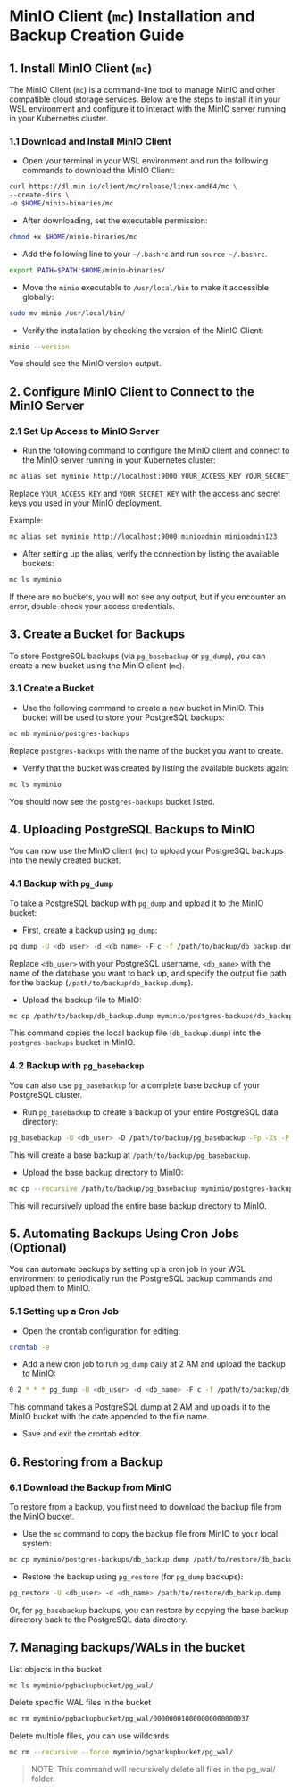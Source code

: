 
# MinIO Client (`mc`) Installation and Backup Creation Guide

## 1. Install MinIO Client (`mc`)

The MinIO Client (`mc`) is a command-line tool to manage MinIO and other compatible cloud storage services. Below are the steps to install it in your WSL environment and configure it to interact with the MinIO server running in your Kubernetes cluster.

### 1.1 Download and Install MinIO Client

- Open your terminal in your WSL environment and run the following commands to download the MinIO Client:

```bash
curl https://dl.min.io/client/mc/release/linux-amd64/mc \
--create-dirs \
-o $HOME/minio-binaries/mc
```

- After downloading, set the executable permission:

```bash
chmod +x $HOME/minio-binaries/mc
```

- Add the following line to your `~/.bashrc` and run `source ~/.bashrc`.

```bash
export PATH=$PATH:$HOME/minio-binaries/
```

- Move the `minio` executable to `/usr/local/bin` to make it accessible globally:

```bash
sudo mv minio /usr/local/bin/
```

- Verify the installation by checking the version of the MinIO Client:

```bash
minio --version
```

You should see the MinIO version output.

## 2. Configure MinIO Client to Connect to the MinIO Server

### 2.1 Set Up Access to MinIO Server

- Run the following command to configure the MinIO client and connect to the MinIO server running in your Kubernetes cluster:

```bash
mc alias set myminio http://localhost:9000 YOUR_ACCESS_KEY YOUR_SECRET_KEY
```

Replace `YOUR_ACCESS_KEY` and `YOUR_SECRET_KEY` with the access and secret keys you used in your MinIO deployment.

Example:

```bash
mc alias set myminio http://localhost:9000 minioadmin minioadmin123
```

- After setting up the alias, verify the connection by listing the available buckets:

```bash
mc ls myminio
```

If there are no buckets, you will not see any output, but if you encounter an error, double-check your access credentials.

## 3. Create a Bucket for Backups

To store PostgreSQL backups (via `pg_basebackup` or `pg_dump`), you can create a new bucket using the MinIO client (`mc`).

### 3.1 Create a Bucket

- Use the following command to create a new bucket in MinIO. This bucket will be used to store your PostgreSQL backups:

```bash
mc mb myminio/postgres-backups
```

Replace `postgres-backups` with the name of the bucket you want to create.

- Verify that the bucket was created by listing the available buckets again:

```bash
mc ls myminio
```

You should now see the `postgres-backups` bucket listed.

## 4. Uploading PostgreSQL Backups to MinIO

You can now use the MinIO client (`mc`) to upload your PostgreSQL backups into the newly created bucket.

### 4.1 Backup with `pg_dump`

To take a PostgreSQL backup with `pg_dump` and upload it to the MinIO bucket:

- First, create a backup using `pg_dump`:

```bash
pg_dump -U <db_user> -d <db_name> -F c -f /path/to/backup/db_backup.dump
```

Replace `<db_user>` with your PostgreSQL username, `<db_name>` with the name of the database you want to back up, and specify the output file path for the backup (`/path/to/backup/db_backup.dump`).

- Upload the backup file to MinIO:

```bash
mc cp /path/to/backup/db_backup.dump myminio/postgres-backups/db_backup.dump
```

This command copies the local backup file (`db_backup.dump`) into the `postgres-backups` bucket in MinIO.

### 4.2 Backup with `pg_basebackup`

You can also use `pg_basebackup` for a complete base backup of your PostgreSQL cluster.

- Run `pg_basebackup` to create a backup of your entire PostgreSQL data directory:

```bash
pg_basebackup -U <db_user> -D /path/to/backup/pg_basebackup -Fp -Xs -P
```

This will create a base backup at `/path/to/backup/pg_basebackup`.

- Upload the base backup directory to MinIO:

```bash
mc cp --recursive /path/to/backup/pg_basebackup myminio/postgres-backups/pg_basebackup
```

This will recursively upload the entire base backup directory to MinIO.

## 5. Automating Backups Using Cron Jobs (Optional)

You can automate backups by setting up a cron job in your WSL environment to periodically run the PostgreSQL backup commands and upload them to MinIO.

### 5.1 Setting up a Cron Job

- Open the crontab configuration for editing:

```bash
crontab -e
```

- Add a new cron job to run `pg_dump` daily at 2 AM and upload the backup to MinIO:

```bash
0 2 * * * pg_dump -U <db_user> -d <db_name> -F c -f /path/to/backup/db_backup.dump && mc cp /path/to/backup/db_backup.dump myminio/postgres-backups/db_backup-$(date +\%F).dump
```

This command takes a PostgreSQL dump at 2 AM and uploads it to the MinIO bucket with the date appended to the file name.

- Save and exit the crontab editor.

## 6. Restoring from a Backup

### 6.1 Download the Backup from MinIO

To restore from a backup, you first need to download the backup file from the MinIO bucket.

- Use the `mc` command to copy the backup file from MinIO to your local system:

```bash
mc cp myminio/postgres-backups/db_backup.dump /path/to/restore/db_backup.dump
```

- Restore the backup using `pg_restore` (for `pg_dump` backups):

```bash
pg_restore -U <db_user> -d <db_name> /path/to/restore/db_backup.dump
```

Or, for `pg_basebackup` backups, you can restore by copying the base backup directory back to the PostgreSQL data directory.

## 7. Managing backups/WALs in the bucket

List objects in the bucket

```bash
mc ls myminio/pgbackupbucket/pg_wal/
```

Delete specific WAL files in the bucket

```bash
mc rm myminio/pgbackupbucket/pg_wal/000000010000000000000037
```

Delete multiple files, you can use wildcards

```bash
mc rm --recursive --force myminio/pgbackupbucket/pg_wal/
```

>NOTE: This command will recursively delete all files in the pg_wal/ folder.
